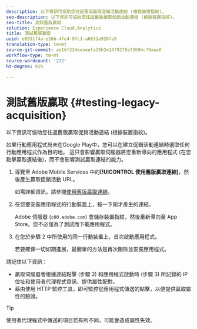 ```yaml
---
description: 以下資訊可協助您往返舊版贏取促銷活動連結 (根據裝置指紋)。
seo-description: 以下資訊可協助您往返舊版贏取促銷活動連結 (根據裝置指紋)。
seo-title: 測試舊版贏取
solution: Experience Cloud,Analytics
title: 測試舊版贏取
uuid: e0591f4a-e26b-4fe4-97c1-a6831a926fa5
translation-type: tm+mt
source-git-commit: ae16f224eeaeefa29b2e1479270a72694c79aaa0
workflow-type: tm+mt
source-wordcount: '272'
ht-degree: 91%

---
```



# 測試舊版贏取 {#testing-legacy-acquisition}

以下資訊可協助您往返舊版贏取促銷活動連結 (根據裝置指紋)。

如果行動應用程式尚未在Google Play中，您可以在建立促銷活動連結時選取任何行動應用程式作為目的地。 這只會影響贏取伺服器將您重新導向的應用程式 (在您點擊贏取連結後)，而不會影響測試贏取連結的能力。

1. 導覽至 Adobe Mobile Services 中的&#x200B;**[!UICONTROL 使用舊版贏取連結]**，然後產生贏取促銷活動 URL。

   如需詳細資訊，請參閱[使用舊版贏取連結](/help/using/acquisition-main/c-marketing-links-builder/t-create-edit-adobe-links/c-use-legacy-acquisition-links/c-use-legacy-acquisition-links.md)。

1. 在您要安裝應用程式的行動裝置上，按一下剛才產生的連結。

   Adobe 伺服器 (`c00.adobe.com`) 會儲存裝置指紋，然後重新導向至 App Store。您不必僅為了測試而下載應用程式。

1. 在您於步驟 2 中所使用的同一行動裝置上，首次啟動應用程式。

   若要確保一切如期進展，最簡單的方法是再次刪除並安裝應用程式。

請記住以下資訊：

* 贏取伺服器會根據連結點擊 (步驟 2) 和應用程式啟動時 (步驟 3) 所記錄的 IP 位址和使用者代理程式資訊，提供屬性配對。
* 藉由使用 HTTP 監控工具，即可監控從應用程式傳送的點擊，以便提供贏取屬性的驗證。

>[!TIP]
>
>使用者代理程式中傳送的項目若有所不同，可能會造成屬性失效。
